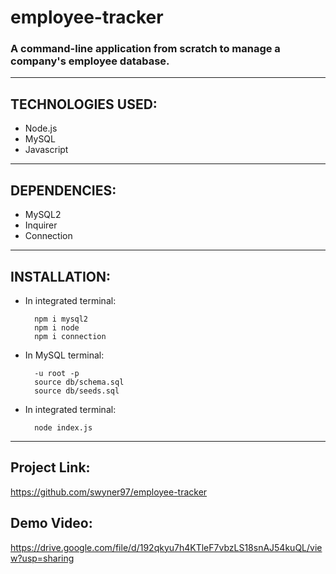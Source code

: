 # employee-tracker

###  A command-line application from scratch to manage a company's employee database.

 ------------------

## TECHNOLOGIES USED:

- Node.js
- MySQL
- Javascript 

 ------------------

## DEPENDENCIES:

- MySQL2 
- Inquirer
- Connection

 ------------------

## INSTALLATION:

- In integrated terminal:

        npm i mysql2
        npm i node
        npm i connection

- In MySQL terminal: 

        -u root -p 
        source db/schema.sql
        source db/seeds.sql

- In integrated terminal:
            
        node index.js


 ------------------

 ## Project Link: 

 https://github.com/swyner97/employee-tracker

 ## Demo Video: 

https://drive.google.com/file/d/192qkyu7h4KTleF7vbzLS18snAJ54kuQL/view?usp=sharing



